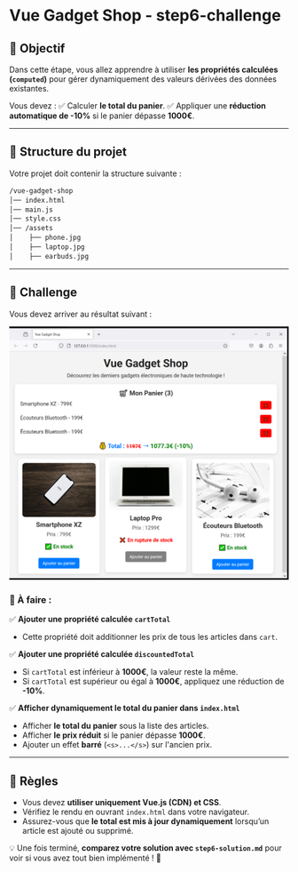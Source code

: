 # Vue Gadget Shop - step6-challenge

## 🎯 Objectif

Dans cette étape, vous allez apprendre à utiliser **les propriétés calculées (`computed`)** pour gérer dynamiquement des valeurs dérivées des données existantes.

Vous devez :
✅ Calculer **le total du panier**.
✅ Appliquer une **réduction automatique de -10%** si le panier dépasse **1000€**.

---

## 📂 Structure du projet

Votre projet doit contenir la structure suivante :

```bash
/vue-gadget-shop
│── index.html
│── main.js
│── style.css
│── /assets
│    ├── phone.jpg
│    ├── laptop.jpg
│    ├── earbuds.jpg
```

---

## 🚀 Challenge

Vous devez arriver au résultat suivant :

![Challenge](images/step6-challenge.png)

### 🎯 À faire :

✅ **Ajouter une propriété calculée `cartTotal`**

- Cette propriété doit additionner les prix de tous les articles dans `cart`.

✅ **Ajouter une propriété calculée `discountedTotal`**

- Si `cartTotal` est inférieur à **1000€**, la valeur reste la même.
- Si `cartTotal` est supérieur ou égal à **1000€**, appliquez une réduction de **-10%**.

✅ **Afficher dynamiquement le total du panier dans `index.html`**

- Afficher **le total du panier** sous la liste des articles.
- Afficher **le prix réduit** si le panier dépasse **1000€**.
- Ajouter un effet **barré** (`<s>...</s>`) sur l'ancien prix.

---

## 📌 Règles

- Vous devez **utiliser uniquement Vue.js (CDN) et CSS**.
- Vérifiez le rendu en ouvrant `index.html` dans votre navigateur.
- Assurez-vous que **le total est mis à jour dynamiquement** lorsqu’un article est ajouté ou supprimé.

💡 Une fois terminé, **comparez votre solution avec `step6-solution.md`** pour voir si vous avez tout bien implémenté ! 🚀
